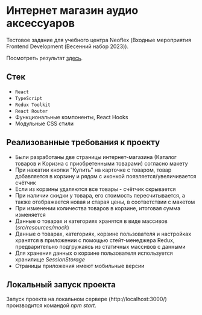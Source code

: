 # Интернет магазин аудио аксессуаров
Тестовое задание для учебного центра Neoflex (Входные мероприятия Frontend Development (Весенний набор 2023)).

Посмотреть результат [здесь]().

## Стек
* `React`
* `TypeScript`
* `Redux Toolkit`
* `React Router`
* Функциональные компоненты, React Hooks
* Модульные CSS стили

## Реализованные требования к проекту
* Были разработаны две страницы интернет-магазина (Каталог товаров и Коризна  с приобретенными товарами) согласно макету
* При нажатии кнопки "Купить" на карточке с товаром, товар добавляется в корзину и рядом с иконкой появляется/увеличивается счётчик
* Если из корзины удаляются все товары - счётчик скрывается
* При наличии скидки у товара, его стоимость пересчитывается, а также отображается новая и старая цены, в соответствии с макетом
* При изменении количества товаров в корзине, итоговая сумма изменяется
* Данные о товарах и категориях хранятся в виде массивов (_src/resources/mock_)
* Данные о товарах, категориях, корзине пользователя и настройках хранятся в приложении с помощью стейт-менеджера Redux, предварительно подгружаясь из статичных массивов с данными
* Для хранения данных о корзине пользователя используется хранилище _SessionStorage_
* Страницы приложения имеют мобильные версии

## Локальный запуск проекта
Запуск проекта на локальном сервере (http://localhost:3000/) производится командой _npm start_.